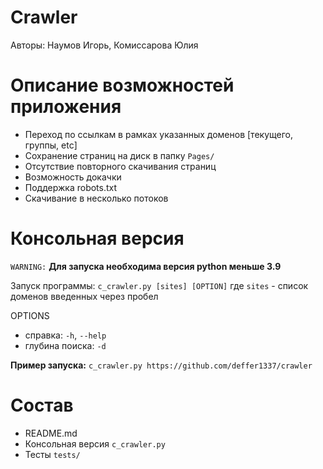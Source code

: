 # Сrawler
Авторы: Наумов Игорь, Комиссарова Юлия

# Описание возможностей приложения
- Переход по ссылкам в рамках указанных доменов [текущего, группы, etc]
- Сохранение страниц на диск в папку `Pages/`
- Отсутствие повторного скачивания страниц
- Возможность докачки
- Поддержка robots.txt
- Скачивание в несколько потоков

# Консольная версия
`WARNING:` **Для запуска необходима версия python меньше 3.9**

Запуск программы: `c_crawler.py [sites] [OPTION]` где `sites` - список доменов введенных через пробел

OPTIONS
- справка: `-h`, `--help`
- глубина поиска: `-d`

**Пример запуска:**
`c_crawler.py https://github.com/deffer1337/crawler`

# Состав
- README.md
- Консольная версия `c_crawler.py`
- Тесты `tests/`

